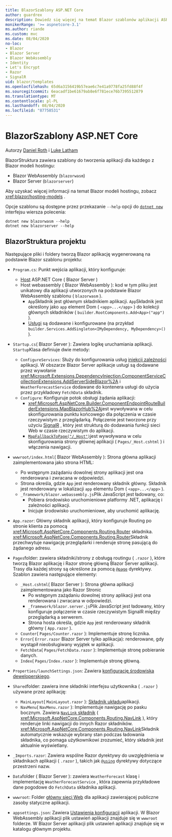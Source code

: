 ```yaml
---
title: BlazorSzablony ASP.NET Core
author: guardrex
description: Dowiedz się więcej na temat Blazor szablonów aplikacji ASP.NET Core i Blazor struktury projektu.
monikerRange: '>= aspnetcore-3.1'
ms.author: riande
ms.custom: mvc
ms.date: 08/04/2020
no-loc:
- Blazor
- Blazor Server
- Blazor WebAssembly
- Identity
- Let's Encrypt
- Razor
- SignalR
uid: blazor/templates
ms.openlocfilehash: 65d6a3156419b57eae6c7e41a9778fa25fd88f4f
ms.sourcegitcommit: 6eacadf1be61679ab8e6f781ece76b7395512879
ms.translationtype: MT
ms.contentlocale: pl-PL
ms.lasthandoff: 08/04/2020
ms.locfileid: "87758531"
---
```

# <a name="aspnet-core-no-locblazor-templates"></a>BlazorSzablony ASP.NET Core

Autorzy [Daniel Roth](https://github.com/danroth27) i [Luke Latham](https://github.com/guardrex)

BlazorStruktura zawiera szablony do tworzenia aplikacji dla każdego z Blazor modeli hostingu:

* Blazor WebAssembly (`blazorwasm`)
* Blazor Server (`blazorserver`)

Aby uzyskać więcej informacji na temat Blazor modeli hostingu, zobacz <xref:blazor/hosting-models> .

Opcje szablonu są dostępne przez przekazanie `--help` opcji do [`dotnet new`](/dotnet/core/tools/dotnet-new) interfejsu wiersza polecenia:

```dotnetcli
dotnet new blazorwasm --help
dotnet new blazorserver --help
```

## <a name="no-locblazor-project-structure"></a>BlazorStruktura projektu

Następujące pliki i foldery tworzą Blazor aplikację wygenerowaną na podstawie Blazor szablonu projektu:

* `Program.cs`: Punkt wejścia aplikacji, który konfiguruje:

  * [Host](xref:fundamentals/host/generic-host) ASP.NET Core ( Blazor Server )
  * Host webassembly ( Blazor WebAssembly ): kod w tym pliku jest unikatowy dla aplikacji utworzonych na podstawie Blazor WebAssembly szablonu ( `blazorwasm` ).
    * `App`Składnik jest głównym składnikiem aplikacji. `App`Składnik jest określony jako `app` element Dom ( `<app>...</app>` ) do kolekcji głównych składników ( `builder.RootComponents.Add<App>("app")` ).
    * [Usługi](xref:blazor/fundamentals/dependency-injection) są dodawane i konfigurowane (na przykład `builder.Services.AddSingleton<IMyDependency, MyDependency>()` ).

* `Startup.cs`( Blazor Server ): Zawiera logikę uruchamiania aplikacji. `Startup`Klasa definiuje dwie metody:

  * `ConfigureServices`: Służy do konfigurowania usług [iniekcji zależności](xref:fundamentals/dependency-injection) aplikacji. W obszarze Blazor Server aplikacje usługi są dodawane przez wywołanie <xref:Microsoft.Extensions.DependencyInjection.ComponentServiceCollectionExtensions.AddServerSideBlazor%2A> i `WeatherForecastService` dodawane do kontenera usługi do użycia przez przykładowy `FetchData` składnik.
  * `Configure`: Konfiguruje potok obsługi żądania aplikacji:
    * <xref:Microsoft.AspNetCore.Builder.ComponentEndpointRouteBuilderExtensions.MapBlazorHub%2A>jest wywoływana w celu skonfigurowania punktu końcowego dla połączenia w czasie rzeczywistym z przeglądarką. Połączenie jest tworzone przy użyciu [SignalR](xref:signalr/introduction) , który jest strukturą do dodawania funkcji sieci Web w czasie rzeczywistym do aplikacji.
    * [`MapFallbackToPage("/_Host")`](xref:Microsoft.AspNetCore.Builder.RazorPagesEndpointRouteBuilderExtensions.MapFallbackToPage*)jest wywoływana w celu skonfigurowania strony głównej aplikacji ( `Pages/_Host.cshtml` ) i włączenia nawigacji.

* `wwwroot/index.html`( Blazor WebAssembly ): Strona główna aplikacji zaimplementowana jako strona HTML:
  * Po wstępnym zażądaniu dowolnej strony aplikacji jest ona renderowana i zwracana w odpowiedzi.
  * Strona określa, gdzie `App` jest renderowany składnik główny. Składnik jest renderowany w lokalizacji `app` elementu Dom ( `<app>...</app>` ).
  * `_framework/blazor.webassembly.js`Plik JavaScript jest ładowany, co:
    * Pobiera środowisko uruchomieniowe platformy .NET, aplikację i zależności aplikacji.
    * Inicjuje środowisko uruchomieniowe, aby uruchomić aplikację.

* `App.razor`: Główny składnik aplikacji, który konfiguruje Routing po stronie klienta za pomocą <xref:Microsoft.AspNetCore.Components.Routing.Router> składnika. <xref:Microsoft.AspNetCore.Components.Routing.Router>Składnik przechwytuje nawigację przeglądarki i renderuje stronę pasującą do żądanego adresu.

* `Pages`folder: zawiera składniki/strony z obsługą routingu ( `.razor` ), które tworzą Blazor aplikację i Razor stronę główną Blazor Server aplikacji. Trasy dla każdej strony są określone za pomocą [`@page`](xref:mvc/views/razor#page) dyrektywy. Szablon zawiera następujące elementy:
  * `_Host.cshtml`( Blazor Server ): Strona główna aplikacji zaimplementowana jako Razor Stronic
    * Po wstępnym zażądaniu dowolnej strony aplikacji jest ona renderowana i zwracana w odpowiedzi.
    * `_framework/blazor.server.js`Plik JavaScript jest ładowany, który konfiguruje połączenie w czasie rzeczywistym SignalR między przeglądarką a serwerem.
    * Strona hosta określa, gdzie `App` jest renderowany składnik główny ( `App.razor` ).
  * `Counter`( `Pages/Counter.razor` ): Implementuje stronę licznika.
  * `Error`( `Error.razor` Blazor Server tylko aplikacja): renderowane, gdy wystąpił nieobsługiwany wyjątek w aplikacji.
  * `FetchData`( `Pages/FetchData.razor` ): Implementuje stronę pobieranie danych.
  * `Index`( `Pages/Index.razor` ): Implementuje stronę główną.
  
* `Properties/launchSettings.json`: Zawiera [konfigurację środowiska deweloperskiego](xref:fundamentals/environments#development-and-launchsettingsjson).

* `Shared`folder: zawiera inne składniki interfejsu użytkownika ( `.razor` ) używane przez aplikację:
  * `MainLayout`( `MainLayout.razor` ): [Składnik układu](xref:blazor/layouts)aplikacji.
  * `NavMenu`( `NavMenu.razor` ): Implementuje nawigację po pasku bocznym. Zawiera [ `NavLink` składnik](xref:blazor/fundamentals/routing#navlink-component) ( <xref:Microsoft.AspNetCore.Components.Routing.NavLink> ), który renderuje linki nawigacji do innych Razor składników. <xref:Microsoft.AspNetCore.Components.Routing.NavLink>Składnik automatycznie wskazuje wybrany stan podczas ładowania składnika, co pomaga użytkownikowi zrozumieć, który składnik jest aktualnie wyświetlany.

* `_Imports.razor`: Zawiera wspólne Razor dyrektywy do uwzględnienia w składnikach aplikacji ( `.razor` ), takich jak [`@using`](xref:mvc/views/razor#using) dyrektywy dotyczące przestrzeni nazw.

* `Data`folder ( Blazor Server ): zawiera `WeatherForecast` klasę i implementację `WeatherForecastService` , która zapewnia przykładowe dane pogodowe do `FetchData` składnika aplikacji.

* `wwwroot`: Folder [główny sieci Web](xref:fundamentals/index#web-root) dla aplikacji zawierającej publiczne zasoby statyczne aplikacji.

* `appsettings.json`: Zawiera [Ustawienia konfiguracji](xref:blazor/fundamentals/configuration) aplikacji. W Blazor WebAssembly aplikacji plik ustawień aplikacji znajduje się w `wwwroot` folderze. W Blazor Server aplikacji plik ustawień aplikacji znajduje się w katalogu głównym projektu.
